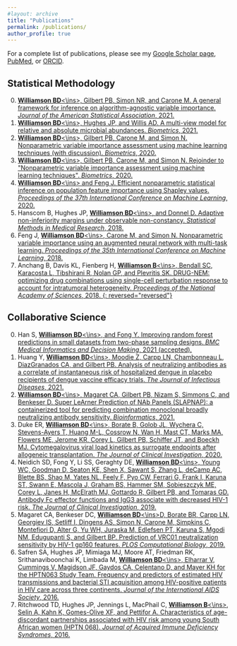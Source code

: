 ```yaml
---
#layout: archive
title: "Publications"
permalink: /publications/
author_profile: true
---
```


For a complete list of publications, please see my [Google Scholar page](https://scholar.google.com/citations?hl=en&user=k4RWx44AAAAJ), [PubMed](https://www.ncbi.nlm.nih.gov/myncbi/brian.williamson.1/bibliography/public/), or [ORCID](https://orcid.org/0000-0002-7024-548X).

Statistical Methodology
------
0. <ins>**Williamson BD**<\ins>, Gilbert PB, Simon NR, and Carone M. [A general framework for inference on algorithm-agnostic variable importance](https://doi.org/10.1080/01621459.2021.2003200). _Journal of the American Statistical Association_, 2021.
1. <ins>**Williamson BD**<\ins>, Hughes JP, and Willis AD. [A multi-view model for relative and absolute microbial abundances](https://doi.org/10.1111/biom.13503). _Biometrics_, 2021.
2. <ins>**Williamson BD**<\ins>, Gilbert PB, Carone M, and Simon N. [Nonparametric variable importance assessment using machine learning techniques](https://doi.org/10.1111/biom.13392) (with discussion). _Biometrics_, 2020.
3. <ins>**Williamson BD**<\ins>, Gilbert PB, Carone M, and Simon N. [Rejoinder to "Nonparametric variable importance assessment using machine learning techniques"](https://doi.org/10.1111/biom.13389). _Biometrics_, 2020.
4. <ins>**Williamson BD**<\ins> and Feng J. [Efficient nonparametric statistical inference on population feature importance using Shapley values](http://proceedings.mlr.press/v119/williamson20a.html). _Proceedings of the 37th International Conference on Machine Learning_, 2020.
5. Hanscom B, Hughes JP, <ins>**Williamson BD**<\ins>, and Donnel D. [Adaptive non-inferiority margins under observable non-constancy](https://doi.org/10.1177/0962280218801134). _Statistical Methods in Medical Research_, 2018.
6. Feng J, <ins>**Williamson BD**<\ins>, Carone M, and Simon N. [Nonparametric variable importance using an augmented neural network with multi-task learning](http://proceedings.mlr.press/v80/feng18a.html). _Proceedings of the 35th International Conference on Machine Learning_, 2018.
7. Anchang B, Davis KL, Fienberg H, <ins>**Williamson B**<\ins>, Bendall SC, Karacosta L, Tibshirani R, Nolan GP, and Plevritis SK. [DRUG-NEM: optimizing drug combinations using single-cell perturbation response to account for intratumoral heterogeneity](https://doi.org/10.1073/pnas.1711365115). _Proceedings of the National Academy of Sciences_, 2018.
{: reversed="reversed"}

Collaborative Science
------
0. Han S, <ins>**Williamson BD**<\ins>, and Fong Y. [Improving random forest predictions in small datasets from two-phase sampling designs](). _BMC Medical Informatics and Decision Making_, 2021 (accepted).
1. Huang Y, <ins>**Williamson BD**<\ins>, Moodie Z, Carpp LN, Chambonneau L, DiazGranados CA, and Gilbert PB. [Analysis of neutralizing antibodies as a correlate of instantaneous risk of hospitalized dengue in placebo recipients of dengue vaccine efficacy trials](https://doi.org/10.1093/infdis/jiab342). _The Journal of Infectious Diseases_, 2021.
2. <ins>**Williamson BD**<\ins>, Magaret CA, Gilbert PB, Nizam S, Simmons C, and Benkeser D. [Super LeArner Prediction of NAb Panels (SLAPNAP): a containerized tool for predicting combination monoclonal broadly neutralizing antibody sensitivity](https://doi.org/10.1093/bioinformatics/btab398). _Bioinformatics_, 2021.
3. Duke ER, <ins>**Williamson BD**<\ins>, Borate B, Golob JL, Wychera C, Stevens-Ayers T, Huang M-L, Cossrow N, Wan H, Mast CT, Marks MA, Flowers ME, Jerome KR, Corey L, Gilbert PB, Schiffer JT, and Boeckh MJ. [Cytomegalovirus viral load kinetics as surrogate endpoints after allogeneic transplantation](https://doi.org/10.1172/JCI133960). _The Journal of Clinical Investigation_, 2020.
4. Neidich SD, Fong Y, Li SS, Geraghty DE, <ins>**Williamson BD**<\ins>, Young WC, Goodman D, Seaton KE, Shen X, Sawant S, Zhang L, deCamp AC, Blette BS, Shao M, Yates NL, Feely F, Pyo CW, Ferrari G, Frank I, Karuna ST, Swann E, Mascola J, Graham BS, Hammer SM, Sobieszczyk ME, Corey L, Janes H, McElrath MJ, Gottardo R, Gilbert PB, and Tomaras GD. [Antibody Fc effector functions and IgG3 associate with decreased HIV-1 risk](https://doi.org/10.1172/JCI126391). _The Journal of Clinical Investigation_, 2019.
5. Magaret CA, Benkeser DC, <ins>**Williamson BD**<\ins>D, Borate BR, Carpp LN, Georgiev IS, Setliff I, Dingens AS, Simon N, Carone M, Simpkins C, Montefiori D, Alter G, Yu WH, Juraska M, Edlefsen PT, Karuna S, Mgodi NM, Edugupanti S, and Gilbert BP. [Prediction of VRC01 neutralization sensitivity by HIV-1 gp160 features](https://doi.org/10.1371/journal.pcbi.1006952). _PLOS Computational Biology_, 2019.
6. Safren SA, Hughes JP, Mimiaga MJ, Moore AT, Friedman RK, Srithanaviboonchai K, Limbada M, <ins>**Williamson BD**<\ins>, Elharrar V, Cummings V, Magidson JF, Gaydos CA, Celentano D, and Mayer KH for the HPTN063 Study Team. [Frequency and predictors of estimated HIV transmissions and bacterial STI acquisition among HIV-positive patients in HIV care across three continents](https://doi.org/10.7448/IAS.19.1.21096). _Journal of the International AIDS Society_, 2016.
7. Ritchwood TD, Hughes JP, Jennings L, MacPhail C, <ins>**Williamson B**<\ins>, Selin A, Kahn K, Gomes-Olive XF, and Pettifor A. [Characteristics of age-discordant partnerships associated with HIV risk among young South African women (HPTN 068)](https://doi.org/10.1097/QAI.0000000000000988). _Journal of Acquired Immune Deficiency Syndromes_, 2016.
